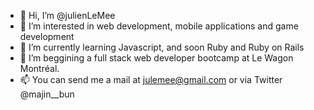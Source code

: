- 👋 Hi, I’m @julienLeMee
- 👀 I’m interested in web development, mobile applications and game development
- 🌱 I’m currently learning Javascript, and soon Ruby and Ruby on Rails
- 🚀 I’m beggining a full stack web developer bootcamp at Le Wagon Montréal.
- 📫 You can send me a mail at julemee@gmail.com or via Twitter @majin__bun


